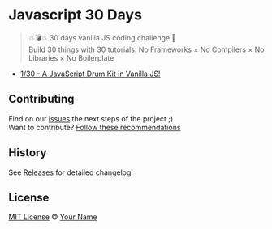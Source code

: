 # Javascript 30 Days

>  💥💣💥 30 days vanilla JS coding challenge 🎉  
>  Build 30 things with 30 tutorials. No Frameworks × No Compilers × No Libraries × No Boilerplate


- [1/30 - A JavaScript Drum Kit in Vanilla JS!](https://simoneas02.github.io/javascript30/apps/javaScrip-drum-kit/)

## Contributing

Find on our [issues](https://github.com/simoneas02/javascript30/issues/) the next steps of the project ;)  
Want to contribute? [Follow these recommendations](https://github.com/simoneas02/javascript30/blob/master/CONTRIBUTING.md)


## History

See [Releases](https://github.com/simoneas02/javascript30/releases) for detailed changelog.


## License

[MIT License](https://github.com/simoneas02/javascript30/blob/master/LICENSE.md) © [Your Name](https://simoneas02.github.io)
